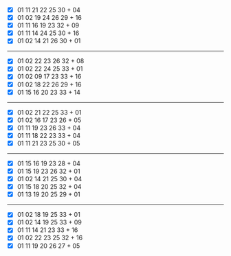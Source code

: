 - [x] 01 11 21 22 25 30 + 04
- [x] 01 02 19 24 26 29 + 16
- [x] 01 11 16 19 23 32 + 09
- [x] 01 11 14 24 25 30 + 16
- [x] 01 02 14 21 26 30 + 01
***
- [x] 01 02 22 23 26 32 + 08
- [x] 01 02 22 24 25 33 + 01
- [x] 01 02 09 17 23 33 + 16
- [x] 01 02 18 22 26 29 + 16
- [x] 01 15 16 20 23 33 + 14
***
- [x] 01 02 21 22 25 33 + 01
- [x] 01 02 16 17 23 26 + 05
- [x] 01 11 19 23 26 33 + 04
- [x] 01 11 18 22 23 33 + 04
- [x] 01 11 21 23 25 30 + 05
***
- [x] 01 15 16 19 23 28 + 04
- [x] 01 15 19 23 26 32 + 01
- [x] 01 02 14 21 25 30 + 04
- [x] 01 15 18 20 25 32 + 04
- [x] 01 13 19 20 25 29 + 01
***
- [x] 01 02 18 19 25 33 + 01
- [x] 01 02 14 19 25 33 + 09
- [x] 01 11 14 21 23 33 + 16
- [x] 01 02 22 23 25 32 + 16
- [x] 01 11 19 20 26 27 + 05
